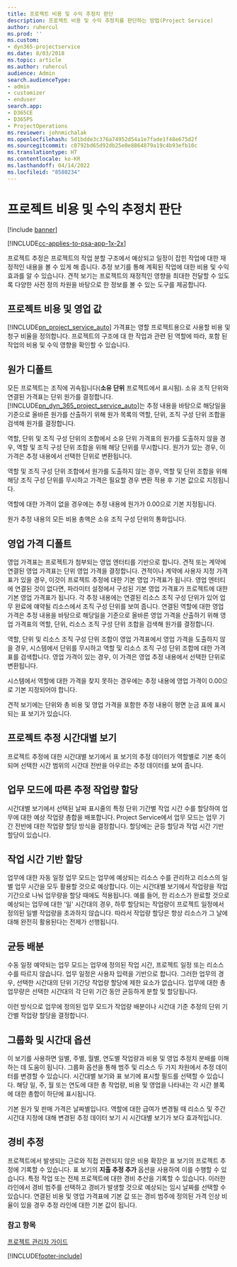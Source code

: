 ```yaml
---
title: 프로젝트 비용 및 수익 추정치 판단
description: 프로젝트 비용 및 수익 추정치를 판단하는 방법(Project Service)
author: ruhercul
ms.prod: ''
ms.custom:
- dyn365-projectservice
ms.date: 8/03/2018
ms.topic: article
ms.author: ruhercul
audience: Admin
search.audienceType:
- admin
- customizer
- enduser
search.app:
- D365CE
- D365PS
- ProjectOperations
ms.reviewer: johnmichalak
ms.openlocfilehash: 5d1bdde3c376a74952d54a1e7fade1f48e675d2f
ms.sourcegitcommit: c0792bd65d92db25e0e8864879a19c4b93efb10c
ms.translationtype: HT
ms.contentlocale: ko-KR
ms.lasthandoff: 04/14/2022
ms.locfileid: "8580234"
---
```

# <a name="determine-project-cost-and-revenue-estimates"></a>프로젝트 비용 및 수익 추정치 판단 

[!include [banner](../includes/psa-now-project-operations.md)]

[!INCLUDE[cc-applies-to-psa-app-1x-2x](../includes/cc-applies-to-psa-app-1x-2x.md)]

프로젝트 추정은 프로젝트의 작업 분할 구조에서 예상되고 일정이 잡힌 작업에 대한 재정적인 내용을 볼 수 있게 해 줍니다. 추정 보기를 통해 계획된 작업에 대한 비용 및 수익 효과를 알 수 있습니다. 견적 보기는 프로젝트의 재정적인 영향을 최대한 전달할 수 있도록 다양한 사전 정의 차원을 바탕으로 한 정보를 볼 수 있는 도구를 제공합니다.  
  
## <a name="cost-and-sales-value-of-the-project"></a>프로젝트 비용 및 영업 값  
[!INCLUDE[pn_project_service_auto](../includes/pn-project-service-auto.md)] 가격표는 영할 프로젝트용으로 사용할 비용 및 청구 비율을 정의합니다. 프로젝트의 구조에 대 한 작업과 관련 된 역할에 따라, 포함 된 작업의 비용 및 수익 영향을 확인할 수 있습니다.  
  
## <a name="cost-price-defaulting"></a>원가 디폴트  
모든 프로젝트는 조직에 귀속됩니다(**소유 단위** 프로젝트에서 표시됨). 소유 조직 단위와 연결된 가격표는 단위 원가를 결정합니다. [!INCLUDE[pn_dyn_365_project_service_auto](../includes/pn-dyn-365-project-service-auto.md)]는 추정 내용을 바탕으로 해당일을 기준으로 올바른 원가를 산출하기 위해 원가 목록의 역할, 단위, 조직 구성 단위 조합을 검색해 원가를 결정합니다.  
  
역할, 단위 및 조직 구성 단위의 조합에서 소유 단위 가격표의 원가를 도출하지 않을 경우, 역할 및 조직 구성 단위 조합을 위해 해당 단위를 무시합니다. 원가가 있는 경우, 이 가격은 추정 내용에서 선택한 단위로 변환됩니다.  
  
역할 및 조직 구성 단위 조합에서 원가를 도출하지 않는 경우, 역할 및 단위 조합을 위해 해당 조직 구성 단위를 무시하고 가격은 필요할 경우 변환 적용 후 기본 값으로 지정됩니다.  
  
 역할에 대한 가격이 없을 경우에는 추정 내용에 원가가 0.00으로 기본 지정됩니다.  
  
 원가 추정 내용의 모든 비용 총액은 소유 조직 구성 단위의 통화입니다.  
  
## <a name="sales-price-defaulting"></a>영업 가격 디폴트  
영업 가격표는 프로젝트가 첨부되는 영업 엔터티를 기반으로 합니다. 견적 또는 계약에 연결된 영업 가격표는 단위 영업 가격을 결정합니다. 견적이나 계약에 사용자 지정 가격표가 있을 경우, 이것이 프로젝트 추정에 대한 기본 영업 가격표가 됩니다. 영업 엔터티에 연결된 것이 없다면, 파라미터 설정에서 구성된 기본 영업 가격표가 프로젝트에 대한 기본 영업 가격표가 됩니다. 각 추정 내용에는 연결된 리소스 조직 구성 단위가 있어 업무 완료에 얘약될 리소스에서 조직 구성 단위를 보여 줍니다. 연결된 역할에 대한 영업 가격은 추정 내용을 바탕으로 해당일을 기준으로 올바른 영업 가격을 산출하기 위해 영업 가격표의 역할, 단위, 리소스 조직 구성 단위 조합을 검색해 원가를 결정합니다.  
  
역할, 단위 및 리소스 조직 구성 단위 조합이 영업 가격표에서 영업 가격을 도출하지 않을 경우, 시스템에서 단위를 무시하고 역할 및 리소스 조직 구성 단위 조합에 대한 가격표를 검색합니다. 영업 가격이 있는 경우, 이 가격은 영업 추정 내용에서 선택한 단위로 변환됩니다.  
  
시스템에서 역할에 대한 가격을 찾지 못하는 경우에는 추정 내용에 영업 가격이 0.00으로 기본 지정되어야 합니다.  
  
견적 보기에는 단위와 총 비용 및 영업 가격을 포함한 추정 내용이 평면 눈금 표에 표시되는 표 보기가 있습니다.  
  
## <a name="time-phased-view-of-project-estimates"></a>프로젝트 추정 시간대별 보기  
프로젝트 추정에 대한 시간대별 보기에서 표 보기의 추정 데이터가 역할별로 기본 축이 되며 선택한 시간 범위의 시간대 전반을 아우르는 추정 데이터를 보여 줍니다.  
  
## <a name="effort-estimate-allocation-based-on-task-mode"></a>업무 모드에 따른 추정 작업량 할당  
시간대별 보기에서 선택된 날짜 표시줄의 특정 단위 기간별 작업 시간 수를 할당하여 업무에 대한 예상 작업량 총합을 배포합니다. Project Service에서 업무 모드는 업무 기간 전반에 대한 작업량 할당 방식을 결정합니다. 할당에는 균등 할당과 작업 시간 기반 할당이 있습니다. 
  
## <a name="work-hours-based-allocation"></a>작업 시간 기반 할당  
업무에 대한 자동 일정 업무 모드는 업무에 예상되는 리소스 수를 관리하고 리소스의 일별 업무 시간을 모두 활용할 것으로 예상합니다. 이는 시간대별 보기에서 작업량을 작업 기간으로 나눠 업무량을 할당 때에도 적용됩니다. 예를 들어, 한 리소스가 완료할 것으로 예상되는 업무에 대한 '일' 시간대의 경우, 하루 할당되는 작업량이 프로젝트 일정에서 정의된 일별 작업량을 초과하지 않습니다. 따라서 작업량 할당은 항상 리소스가 그 날에 대해 완전히 활용된다는 전제가 선행됩니다.  
  
## <a name="even-distribution"></a>균등 배분  
수동 일정 예약되는 업무 모드는 업무에 정의된 작업 시간, 프로젝트 일정 또는 리소스 수를 따르지 않습니다. 업무 일정은 사용자 입력을 기반으로 합니다. 그러한 업무의 경우, 선택한 시간대의 단위 기간당 작업량 할당에 제한 요소가 없습니다. 업무에 대한 총 업무량은 선택한 시간대의 각 단위 기간 동안 균등하게 분할 및 할당됩니다.  
  
이런 방식으로 업무에 정의된 업무 모드가 작업량 배분이나 시간대 기준 추정의 단위 기간별 작업량 할당을 결정합니다.  
  
## <a name="grouping-and-time-phasing-options"></a>그룹화 및 시간대 옵션  
이 보기를 사용하면 일별, 주별, 월별, 연도별 작업량과 비용 및 영업 추정치 분배를 이해하는 데 도움이 됩니다. 그룹화 옵션을 통해 범주 및 리소스 두 가지 차원에서 추정 데이터를 변경할 수 있습니다. 시간대별 보기와 표 보기에 표시할 필드를 선택할 수 있습니다. 해당 일, 주, 월 또는 연도에 대한 총 작업량, 비용 및 영업을 나타내는 각 시간 블록에 대한 총합이 하단에 표시됩니다.  
  
기본 원가 및 판매 가격은 날짜별입니다. 역할에 대한 급여가 변경될 때 리소스 및 주간 시간대 지정에 대해 변경된 추정 데이터 보기 시 시간대별 보기가 보다 효과적입니다.  
  
## <a name="expense-estimates"></a>경비 추정  
프로젝트에서 발생되는 근로와 직접 관련되지 않은 비용 확장은 표 보기의 프로젝트 추정에 기록할 수 있습니다. 표 보기의 **지출 추정 추가** 옵션을 사용하여 이를 수행할 수 있습니다. 특정 작업 또는 전체 프로젝트에 대한 경비 추산을 기록할 수 있습니다. 이러한 라인에서 경비 범주를 선택하고 경비가 발생할 것으로 예상되는 임시 날짜를 선택할 수 있습니다. 연결된 비용 및 영업 가격표에 기본 값 또는 경비 범주에 정의된 가격 인상 비율이 있을 경우 추정 라인에 대한 기본 값이 됩니다.  
  
### <a name="see-also"></a>참고 항목  
 [프로젝트 관리자 가이드](../psa/project-manager-guide.md)


[!INCLUDE[footer-include](../includes/footer-banner.md)]
